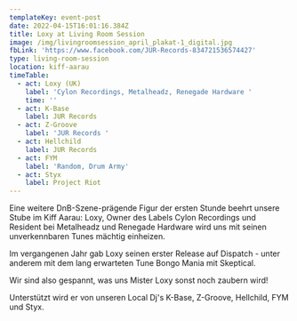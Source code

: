 ```yaml
---
templateKey: event-post
date: 2022-04-15T16:01:16.384Z
title: Loxy at Living Room Session
image: /img/livingroomsession_april_plakat-1_digital.jpg
fbLink: 'https://www.facebook.com/JUR-Records-834721536574427'
type: living-room-session
location: kiff-aarau
timeTable:
  - act: Loxy (UK)
    label: 'Cylon Recordings, Metalheadz, Renegade Hardware '
    time: ''
  - act: K-Base
    label: JUR Records
  - act: Z-Groove
    label: 'JUR Records '
  - act: Hellchild
    label: JUR Records
  - act: FYM
    label: 'Random, Drum Army'
  - act: Styx
    label: Project Riot
---
```

Eine weitere DnB-Szene-prägende Figur der ersten Stunde beehrt unsere Stube im Kiff Aarau: Loxy, Owner des Labels Cylon Recordings und Resident bei Metalheadz und Renegade Hardware wird uns mit seinen unverkennbaren Tunes mächtig einheizen.

Im vergangenen Jahr gab Loxy seinen erster Release auf Dispatch - unter anderem mit dem lang erwarteten Tune Bongo Mania mit Skeptical.

Wir sind also gespannt, was uns Mister Loxy sonst noch zaubern wird!

Unterstützt wird er von unseren Local Dj's K-Base, Z-Groove, Hellchild, FYM und Styx.
